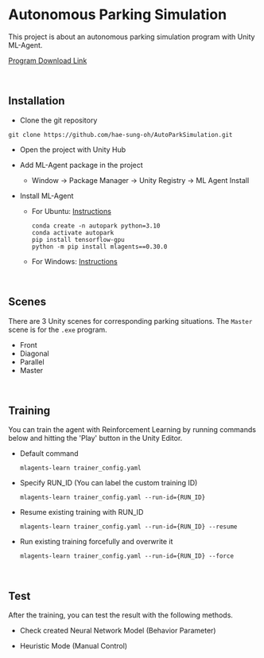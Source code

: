 # Autonomous Parking Simulation
This project is about an autonomous parking simulation program with Unity ML-Agent.

[Program Download Link](https://drive.google.com/file/d/1nP-ikZiklXb_1zPpwrG-GXffE2ixzpMr/view?usp=sharing)

<br/>

## Installation
* Clone the git repository
```
git clone https://github.com/hae-sung-oh/AutoParkSimulation.git
```

* Open the project with Unity Hub

* Add ML-Agent package in the project
    * Window -> Package Manager -> Unity Registry -> ML Agent Install

* Install ML-Agent
    * For Ubuntu: [Instructions](https://github.com/Unity-Technologies/ml-agents/blob/develop/docs/Installation.md)
        ```
        conda create -n autopark python=3.10
        conda activate autopark
        pip install tensorflow-gpu
        python -m pip install mlagents==0.30.0
        ```

    * For Windows: [Instructions](https://github.com/Unity-Technologies/ml-agents/blob/develop/docs/Installation-Anaconda-Windows.md)


<br/> 

## Scenes
There are 3 Unity scenes for corresponding parking situations. The `Master` scene is for the `.exe` program.
* Front
* Diagonal
* Parallel
* Master

<br/>

## Training
You can train the agent with Reinforcement Learning by running commands below and hitting the 'Play' button in the Unity Editor.

* Default command
    ```
    mlagents-learn trainer_config.yaml
    ```

* Specify RUN_ID (You can label the custom training ID)
    ```
    mlagents-learn trainer_config.yaml --run-id={RUN_ID}
    ```

* Resume existing training with RUN_ID
    ```
    mlagents-learn trainer_config.yaml --run-id={RUN_ID} --resume
    ```

* Run existing training forcefully and overwrite it
    ```
    mlagents-learn trainer_config.yaml --run-id={RUN_ID} --force
    ```


<br/>

## Test
After the training, you can test the result with the following methods.

* Check created Neural Network Model (Behavior Parameter)


* Heuristic Mode (Manual Control)

